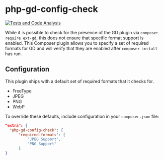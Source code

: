 # php-gd-config-check

[![Tests and Code Analysis](https://github.com/ChromaticHQ/php-gd-config-check/actions/workflows/ci.yml/badge.svg)](https://github.com/ChromaticHQ/php-gd-config-check/actions/workflows/ci.yml)

While it is possible to check for the presence of the GD plugin via `composer require ext-gd`, this does not ensure that specific format support is enabled. This Composer plugin allows you to specify a set of required formats for GD and will verify that they are enabled after `composer install` has run.

## Configuration
This plugin ships with a default set of required formats that it checks for.

* FreeType
* JPEG
* PNG
* WebP

To override these defaults, include configuration in your `composer.json` file:

```json
"extra": {
  "php-gd-config-check": {
      "required-formats": [
          "JPEG Support",
          "PNG Support"
      ]
}
```
